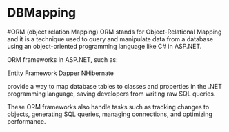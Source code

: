 # DBMapping
#ORM (object relation Mapping)
ORM stands for Object-Relational Mapping and it is a technique used to query and manipulate data from a database using an object-oriented programming language like C# in ASP.NET.

ORM frameworks in ASP.NET, such as: 

Entity Framework
Dapper
NHibernate

provide a way to map database tables to classes and properties in the .NET programming language, saving developers from writing raw SQL queries.

These ORM frameworks also handle tasks such as tracking changes to objects, generating SQL queries, managing connections, and optimizing performance.




